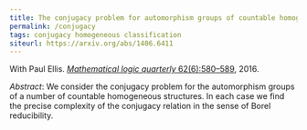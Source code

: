 ```yaml
---
title: The conjugacy problem for automorphism groups of countable homogeneous structures
permalink: /conjugacy
tags: conjugacy homogeneous classification
siteurl: https://arxiv.org/abs/1406.6411
---
```


With Paul Ellis. [*Mathematical logic quarterly* 62(6):580–589](https://dx.doi.org/10.1002/malq.201500004), 2016.<!--more-->

*Abstract*: We consider the conjugacy problem for the automorphism groups of a number of countable homogeneous structures. In each case we find the precise complexity of the conjugacy relation in the sense of Borel reducibility.
